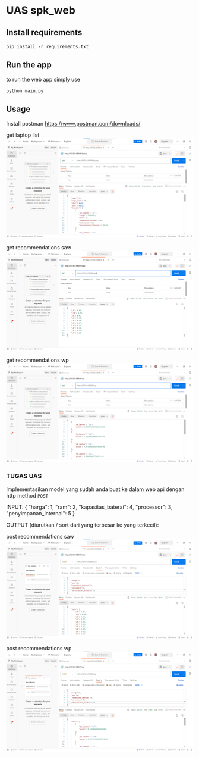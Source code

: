 # UAS spk_web

## Install requirements

    pip install -r requirements.txt

## Run the app
to run the web app simply  use

    python main.py

## Usage
Install postman 
https://www.postman.com/downloads/

get laptop list
<img src='img/Screenshot SPK UAS(2).png' alt='laptop list'/>

get recommendations saw
<img src='img/Screenshot SPK UAS(9).png' alt='recommendations saw'/>

get recommendations wp
<img src='img/Screenshot SPK UAS(10).png' alt='recommendations wp'/>

### TUGAS UAS
Implementasikan model yang sudah anda buat ke dalam web api dengan http method `POST`

INPUT:
{
    "harga": 1, 
    "ram": 2, 
    "kapasitas_baterai": 4, 
    "processor": 3, 
    "penyimpanan_internal": 5
}

OUTPUT (diurutkan / sort dari yang terbesar ke yang terkecil):

post recommendations saw
<img src='img/Screenshot SPK UAS(11).png' alt='recommendations saw'/>

post recommendations wp
<img src='img/Screenshot SPK UAS(12).png' alt='recommendations wp'/>
